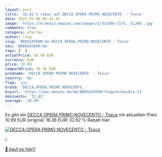 ```yaml
---
layout: post
title: '32.82 % rabat auf DECCA OPERA PRIMO NOVECENTO  - Tosca'
date: 2021-02-06 02:42:41
image: 'https://m.media-amazon.com/images/I/51tEBn-ZjfL._SL200_.jpg'
comments: true
category: ofertas
author: ring
slug: 'B005G4YEKM-de DECCA OPERA PRIMO NOVECENTO - Tosca'
sku: 'B005G4YEKM-de'
tags: [  ]
actualPrice: 10.99 EUR
currency: EUR
price: 10.99
comparePrice: 16.36 EUR
prodname: 'DECCA OPERA PRIMO NOVECENTO  - Tosca'
country: 'de'
flag: '🇩🇪'
brand: 'DECCA,OPERA,PRIMO NOVECENTO,'
buyurl: 'https://www.amazon.de/dp/B005G4YEKM/?tag=tolees0ca-21'
descuento: '32.82'
average: '10.99'
---
```


Es gibt ein [DECCA OPERA PRIMO NOVECENTO  - Tosca](https://www.amazon.de/dp/B005G4YEKM/?tag=tolees0ca-21) mit aktuellem Preis 10.99 EUR (original: 16.36 EUR) 32.82 % Rabatt hier:

[![DECCA OPERA PRIMO NOVECENTO  - Tosca](https://m.media-amazon.com/images/I/51tEBn-ZjfL._SL200_.jpg)](https://www.amazon.de/dp/B005G4YEKM/?tag=tolees0ca-21)

ℹ️:


[🛒 kauf es hier!!](https://www.amazon.de/dp/B005G4YEKM/?tag=tolees0ca-21)
